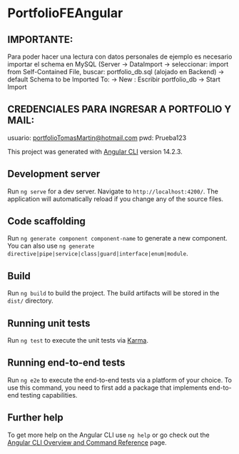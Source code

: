 # PortfolioFEAngular

## IMPORTANTE:

Para poder hacer una lectura con datos personales de ejemplo es necesario importar el schema en MySQL (Server -> DataImport -> seleccionar: import from Self-Contained File, buscar: portfolio_db.sql (alojado en Backend) -> default Schema to be Imported To: -> New : Escribir portfolio_db -> Start Import

## CREDENCIALES PARA INGRESAR A PORTFOLIO Y MAIL:

usuario: portfolioTomasMartin@hotmail.com
pwd: Prueba123

This project was generated with [Angular CLI](https://github.com/angular/angular-cli) version 14.2.3.

## Development server

Run `ng serve` for a dev server. Navigate to `http://localhost:4200/`. The application will automatically reload if you change any of the source files.

## Code scaffolding

Run `ng generate component component-name` to generate a new component. You can also use `ng generate directive|pipe|service|class|guard|interface|enum|module`.

## Build

Run `ng build` to build the project. The build artifacts will be stored in the `dist/` directory.

## Running unit tests

Run `ng test` to execute the unit tests via [Karma](https://karma-runner.github.io).

## Running end-to-end tests

Run `ng e2e` to execute the end-to-end tests via a platform of your choice. To use this command, you need to first add a package that implements end-to-end testing capabilities.

## Further help

To get more help on the Angular CLI use `ng help` or go check out the [Angular CLI Overview and Command Reference](https://angular.io/cli) page.
